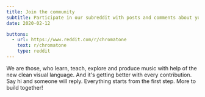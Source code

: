 ```yaml
---
title: Join the community
subtitle: Participate in our subreddit with posts and comments about your experience with Chromatone
date: 2020-02-12

buttons:
  - url: https://www.reddit.com/r/chromatone
    text: r/chromatone
    type: reddit
---
```


We are those, who learn, teach, explore and produce music with help of the new clean visual language. And it's getting better with every contribution. Say hi and someone will reply. Everything starts from the first step. More to build together!
